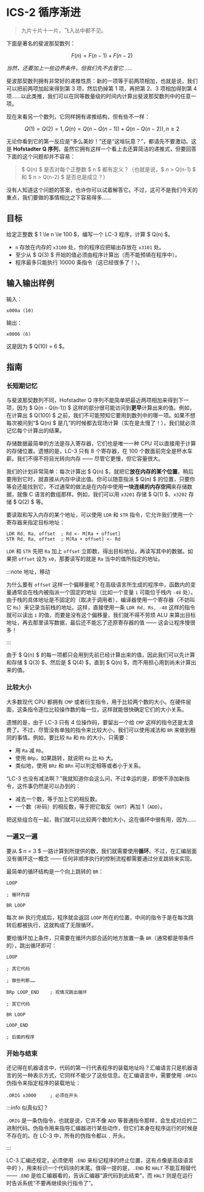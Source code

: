 # ICS-2 循序渐进

> 九片十片十一片，飞入丛中都不见。

下面是著名的斐波那契数列：

$$ F(n) = F(n-1) + F(n-2) $$

*当然，还要加上一些边界条件，但我们先不去管它……*

斐波那契数列拥有非常好的递推性质：新的一项等于前两项相加，也就是说，我们可以把前两项加起来得到第 3 项，然后扔掉第 1 项，再把第 2、3 项相加得到第 4 项……以此类推，我们可以在同等数量级的时间内计算出斐波那契数列中的任意一项。

现在来看另一个数列，它同样拥有递推结构，但有些不一样：

$$ Q(1) = Q(2) = 1, Q(n) = Q(n - Q(n-1)) + Q(n - Q(n-2)) , n \ge 2 $$

无论你看到它的第一反应是“多么美妙！”还是“这啥玩意？”，都请先不要激动。这是 **Hofstadter Q 序列**，虽然它拥有这样一个看上去还算简洁的递推式，但要回答下面的这个问题却并不容易：

> $ Q(n) $ 是否对每个正整数 $ n $ 都有定义？（也就是说，$ n > Q(n-1) $ 和 $ n > Q(n-2) $ 是否总是成立？）

没有人知道这个问题的答案，也许你可以试着解答它。不过，这可不是我们今天的重点，我们要做的事情相比之下容易得多……

## 目标

给定正整数 $ 1 \le n \le 100 $，编写一个 LC-3 程序，计算 $ Q(n) $。

- `n` 存放在内存的 `x3100` 处，你的程序应把输出存放在 `x3101` 处。
- 至少从 $ Q(3) $ 开始的值必须由程序计算出（而不能预填在程序中）。
- 程序最多只能执行 10000 条指令（这已经很多了！）。

## 输入输出样例

输入：

```
x000a (10)
```

输出：

```
x0006 (6)
```

这是因为 $ Q(10) = 6 $。

## 指南

### 长短期记忆

与斐波那契数列不同，Hofstadter Q 序列不能简单把最近两项相加来得到下一项，因为 $ Q(n - Q(n-1)) $ 这样的部分很可能访问到**更早**计算出来的值。例如，在计算出 $ Q(100) $ 之前，我们不可能预知它要用到数列中的哪一项。如果不想每次被问到“$ Q(n) $ 是几”的时候都去现场计算（实在是太慢了！），我们就必须记忆每个计算出的结果。

存储数据最简单的方法是存入寄存器，它们也是唯一一种 CPU 可以直接用于计算的存储位置。遗憾的是，LC-3 只有 8 个寄存器，在 100 个数面前完全是杯水车薪。我们不得不将目光转向内存 —— 尽管它更慢，但它容量很大。

我们的计划非常简单：每次计算出 $ Q(n) $，就把它**放在内存的某个位置**，稍后要用到它时，就直接从内存中读出值。你可以随意指派 $ Q(n) $ 的位置，只要你等会还能找到它，不过通常的做法是在内存中使用**一块连续的内存空间**来存储数据，就像 C 语言的数组那样。例如，我们可以用 `x3201` 存储 $ Q(1) $、`x3202` 存储 $ Q(2) $ 等。

要读取和写入内存的某个地址，可以使用 `LDR` 和 `STR` 指令，它允许我们使用一个寄存器来指定目标地址：

```
LDR Rd, Ra, offset  ; Rd <- M[Ra + offset]
STR Rd, Ra, offset  ; M[Ra + offset] <- Rd
```

`LDR` 和 `STR` 先把 `Ra` 加上 `offset` 立即数，得出目标地址，再读写其中的数据。如果把 `offset` 设为 `x0`，那要读写的就是 `Ra` 当中的值所指定的地址。

:::note 地址，移动

为什么要有 `offset` 这样一个偏移量呢？在高级语言所生成的程序中，函数内的变量通常会在栈内被指派一个固定的地址（比如一个变量 `i` 可能位于栈内 `-48` 处）。由于栈的具体地址是不固定的（取决于调用者），编译器使用一个寄存器（不妨叫它 `Rs`）来记录当前栈的地址。这样，直接使用一条 `LDR Rd, Rs, -48` 这样的指令就可以读出 `i` 的值，而要是没有这个偏移量，我们就不得不劳烦 ALU 来算出目标地址，再去那里读写数据，最后还不能忘了还原寄存器的值 —— 这会让程序慢很多！

:::

由于 $ Q(n) $ 的每一项都只会用到先前已经计算出来的值，因此我们可以先计算和存储 $ Q(3) $、然后是 $ Q(4) $，直到 $ Q(n) $，而不用担心用到尚未计算出来的值。

### 比较大小

大多数现代 CPU 都拥有 `CMP` 或者衍生指令，用于比较两个数的大小。在硬件层面，这条指令逐位比较操作数的每一位，这样就能很快确定它们的大小关系。

遗憾的是，由于 LC-3 只有 4 位操作码，要留出一个给 `CMP` 这样的指令还是太浪费了。不过，尽管没有单独的指令来比较大小，我们可以使用减法和 `BR` 来做到相同的事情。例如，要比较 `Ra` 和 `Rb` 的大小，只需要：

- 用 `Ra` 减 `Rb`。
- 使用 `BRp`，如果跳转，就说明 `Ra` 比 `Rb` 大。
- 类似地，使用 `BRz` 和 `BRn` 可以判定相等或者小于关系。

“LC-3 也没有减法啊？”我就知道你会这么问，不过幸运的是，即使不添加新指令，这件事仍然是可以办到的：

- 减去一个数，等于加上它的相反数。
- 一个数（补码）的相反数，等于把它取反（`NOT`）再加 1（`ADD`）。

把这些组合在一起，我们就可以比较两个数的大小，这在循环中很有用，因为……

### 一遍又一遍

要从 $ n = 3 $ 一路计算到所提供的数，我们就需要使用**循环**。不过，在汇编层面没有循环这一概念 —— 任何非顺序执行的控制流程都需要通过分支跳转来实现。

最简单的循环结构是一个向上跳转的 `BR`：

```
LOOP

; 循环内容

BR LOOP
```

每次 `BR` 执行完成后，程序就会返回 `LOOP` 所在的位置，中间的指令于是在每次跳转后都被执行，这就构成了无限循环。

要给循环加上条件，只需要在循环内部合适的地方放置一条 `BR`（通常都是带条件的），跳出循环即可：

```
LOOP

; 其它代码

; 做些判断……

BRp LOOP_END    ; 视情况跳出循环

; 其它代码

BR LOOP

LOOP_END

; 后面的程序
```

### 开始与结束

还记得在机器语言中，代码的第一行代表程序的装载地址吗？汇编语言只是机器语言的另一种表示方式，它同样不能少了这些信息。在汇编语言中，需要使用 `.ORIG` 伪指令来指定程序的装载地址：

```
.ORIG x3000     ; 必须在开头
```

:::info 似真似幻？

`.ORIG` 是一条伪指令，也就是说，它并不像 `ADD` 等普通指令那样，会生成对应的二进制代码。伪指令用来指导汇编器进行某些动作，但它们本身在程序运行的时候是不存在的。在 LC-3 中，所有的伪指令都以 `.` 开头。

:::

LC-3 汇编还规定，必须使用 `.END` 来标记程序的终止位置，这有点像是高级语言中的 `}`，用来标识一个代码块的末尾。值得一提的是，`.END` 和 `HALT` 不能互相替代 —— `.END` 是给汇编器看的，告诉汇编器“源代码到此结束”，而 `HALT` 则是在运行时告诉系统“不要再继续执行指令了”。
